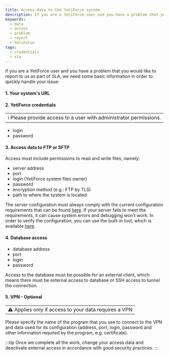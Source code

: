 ```yaml
---
title: Access data to the YetiForce system
description: If you are a YetiForce user and you have a problem that you would like to report to us as part of SLA.
keywords:
  - data
  - access
  - problem
  - report
  - YetiForce
tags:
  - credentials
  - sla
---
```


If you are a YetiForce user and you have a problem that you would like to report to us as part of SLA, we need some basic information in order to quickly handle your issue:

#### 1. Your system's URL

#### 2. YetiForce credentials

<table><tr><td> ℹ Please provide access to a user with administrator permissions. </td></tr></table>

- login 
- password 

#### 3. Access data to FTP or SFTP

Access must include permissions to read and write files, namely:

- server address
- port
- login (YetiForce system files owner)
- password
- encryption method (e.g.: FTP by TLS)
- path to where the system is located

The server configuration must always comply with the current configuration requirements that can be found [here](/introduction/requirements/). If your server fails to meet the requirements, it can cause system errors and debugging won't work. In order to verify the configuration, you can use the built-in tool, which is available [here](https://gitstable.yetiforce.com/index.phpparent=Settings&module=ConfReport&view=Index&block=14&fieldid=65).

#### 4. Database access

- database address
- port
- login
- password

Access to the database must be possible for an external client, which means there must be external access to database or SSH access to tunnel the connection.

#### 5. VPN - Optional

<table><tr><td> ⚠ Applies only if access to your data requires a VPN </td></tr></table>

Please specify the name of the program that you use to connect to the VPN and data used for its configuration (address, port, login, password and other information required by the program, e.g. certificate).

:::tip
Once we complete all the work, change your access data and deactivate external access in accordance with good security practices.
:::
